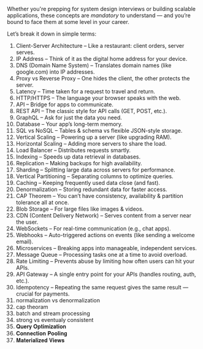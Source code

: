 Whether you're prepping for system design interviews or building scalable applications, these concepts are *mandatory* to understand — and you’re bound to face them at some level in your career.

Let’s break it down in simple terms:
1. Client-Server Architecture – Like a restaurant: client orders, server serves.
2. IP Address – Think of it as the digital home address for your device.
3. DNS (Domain Name System) – Translates domain names (like google.com) into IP addresses.
4. Proxy vs Reverse Proxy – One hides the client, the other protects the server.
5. Latency – Time taken for a request to travel and return.
6. HTTP/HTTPS – The language your browser speaks with the web.
7. API – Bridge for apps to communicate.
8. REST API – The classic style for API calls (GET, POST, etc.).
9. GraphQL – Ask for just the data you need.
10. Database – Your app’s long-term memory.
11. SQL vs NoSQL – Tables & schema vs flexible JSON-style storage.
12. Vertical Scaling – Powering up a server (like upgrading RAM).
13. Horizontal Scaling – Adding more servers to share the load.
14. Load Balancer – Distributes requests smartly.
15. Indexing – Speeds up data retrieval in databases.
16. Replication – Making backups for high availability.
17. Sharding – Splitting large data across servers for performance.
18. Vertical Partitioning – Separating columns to optimize queries.
19. Caching – Keeping frequently used data close (and fast).
20. Denormalization – Storing redundant data for faster access.
21. CAP Theorem – You can’t have consistency, availability & partition tolerance all at once.
22. Blob Storage – For large files like images & videos.
23. CDN (Content Delivery Network) – Serves content from a server near the user.
24. WebSockets – For real-time communication (e.g., chat apps).
25. Webhooks – Auto-triggered actions on events (like sending a welcome email).
26. Microservices – Breaking apps into manageable, independent services.
27. Message Queue – Processing tasks one at a time to avoid overload.
28. Rate Limiting – Prevents abuse by limiting how often users can hit your APIs.
29. API Gateway – A single entry point for your APIs (handles routing, auth, etc.).
30. Idempotency – Repeating the same request gives the same result — crucial for payments.
31. normalization vs denormalization
32. cap theoram
33. batch and stream processing
34. strong vs eventualy consistent
35. 𝐐𝐮𝐞𝐫𝐲 𝐎𝐩𝐭𝐢𝐦𝐢𝐳𝐚𝐭𝐢𝐨𝐧
36. 𝐂𝐨𝐧𝐧𝐞𝐜𝐭𝐢𝐨𝐧 𝐏𝐨𝐨𝐥𝐢𝐧𝐠
37.  𝐌𝐚𝐭𝐞𝐫𝐢𝐚𝐥𝐢𝐳𝐞𝐝 𝐕𝐢𝐞𝐰𝐬
